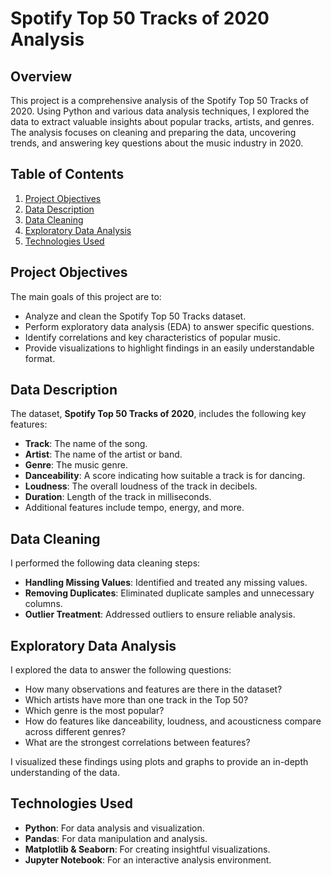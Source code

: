 # Spotify Top 50 Tracks of 2020 Analysis

## Overview
This project is a comprehensive analysis of the Spotify Top 50 Tracks of 2020. Using Python and various data analysis techniques, I explored the data to extract valuable insights about popular tracks, artists, and genres. The analysis focuses on cleaning and preparing the data, uncovering trends, and answering key questions about the music industry in 2020.

## Table of Contents
1. [Project Objectives](#project-objectives)
2. [Data Description](#data-description)
3. [Data Cleaning](#data-cleaning)
4. [Exploratory Data Analysis](#exploratory-data-analysis)
5. [Technologies Used](#technologies-used)

## Project Objectives
The main goals of this project are to:
- Analyze and clean the Spotify Top 50 Tracks dataset.
- Perform exploratory data analysis (EDA) to answer specific questions.
- Identify correlations and key characteristics of popular music.
- Provide visualizations to highlight findings in an easily understandable format.

## Data Description
The dataset, **Spotify Top 50 Tracks of 2020**, includes the following key features:
- **Track**: The name of the song.
- **Artist**: The name of the artist or band.
- **Genre**: The music genre.
- **Danceability**: A score indicating how suitable a track is for dancing.
- **Loudness**: The overall loudness of the track in decibels.
- **Duration**: Length of the track in milliseconds.
- Additional features include tempo, energy, and more.

## Data Cleaning
I performed the following data cleaning steps:
- **Handling Missing Values**: Identified and treated any missing values.
- **Removing Duplicates**: Eliminated duplicate samples and unnecessary columns.
- **Outlier Treatment**: Addressed outliers to ensure reliable analysis.

## Exploratory Data Analysis
I explored the data to answer the following questions:
- How many observations and features are there in the dataset?
- Which artists have more than one track in the Top 50?
- Which genre is the most popular?
- How do features like danceability, loudness, and acousticness compare across different genres?
- What are the strongest correlations between features?

I visualized these findings using plots and graphs to provide an in-depth understanding of the data.

## Technologies Used
- **Python**: For data analysis and visualization.
- **Pandas**: For data manipulation and analysis.
- **Matplotlib & Seaborn**: For creating insightful visualizations.
- **Jupyter Notebook**: For an interactive analysis environment.
